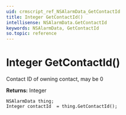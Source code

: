 ```yaml
---
uid: crmscript_ref_NSAlarmData_GetContactId
title: Integer GetContactId()
intellisense: NSAlarmData.GetContactId
keywords: NSAlarmData, GetContactId
so.topic: reference
---
```


# Integer GetContactId()

Contact ID of owning contact, may be 0

**Returns:** Integer

```crmscript
NSAlarmData thing;
Integer contactId  = thing.GetContactId();
```

